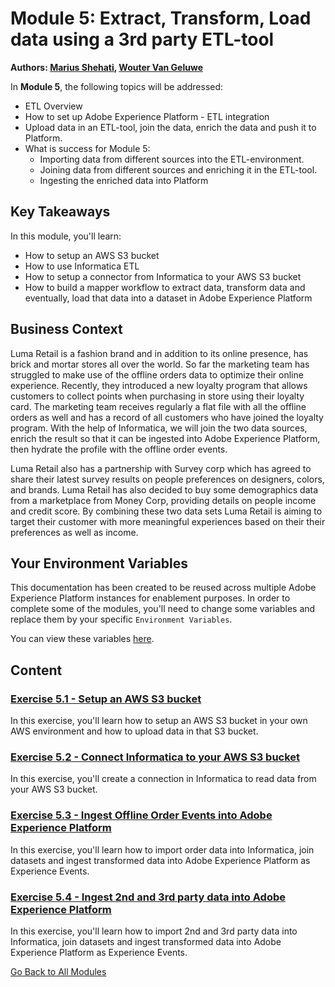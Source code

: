 # Module 5: Extract, Transform, Load data using a 3rd party ETL-tool

**Authors: [Marius Shehati](https://www.linkedin.com/in/mshehati/), [Wouter Van Geluwe](https://www.linkedin.com/in/woutervangeluwe/)**

In **Module 5**, the following topics will be addressed:

* ETL Overview
* How to set up Adobe Experience Platform - ETL integration
* Upload data in an ETL-tool, join the data, enrich the data and push it to Platform.
* What is success for Module 5:
  * Importing data from different sources into the ETL-environment.
  * Joining data from different sources and enriching it in the ETL-tool.
  * Ingesting the enriched data into Platform

## Key Takeaways

In this module, you'll learn:

* How to setup an AWS S3 bucket
* How to use Informatica ETL
* How to setup a connector from Informatica to your AWS S3 bucket
* How to build a mapper workflow to extract data, transform data and eventually, load that data into a dataset in Adobe Experience Platform

## Business Context

Luma Retail is a fashion brand and in addition to its online presence, has brick and mortar stores all over the world. So far the marketing team has struggled to make use of the offline orders data to optimize their online experience. Recently, they introduced a new loyalty program that allows customers to collect points when purchasing in store using their loyalty card. The marketing team receives regularly a flat file with all the offline orders as well and has a record of all customers who have joined the loyalty program. With the help of Informatica, we will join the two data sources, enrich the result so that it can be ingested into Adobe Experience Platform, then hydrate the profile with the offline order events.

Luma Retail also has a partnership with Survey corp which has agreed to share their latest survey results on people preferences on designers, colors, and brands. Luma Retail has also decided to buy some demographics data from a marketplace from Money Corp, providing details on people income and credit score. By combining these two data sets Luma Retail is aiming to target their customer with more meaningful experiences based on their their preferences as well as income.

## Your Environment Variables

This documentation has been created to be reused across multiple Adobe Experience Platform instances for enablement purposes.
In order to complete some of the modules, you'll need to change some variables and replace them by your specific ``Environment Variables``.

You can view these variables [here](../../environment.md).

## Content

### [Exercise 5.1 - Setup an AWS S3 bucket](./ex1.md)

In this exercise, you'll learn how to setup an AWS S3 bucket in your own AWS environment and how to upload data in that S3 bucket.

### [Exercise 5.2 - Connect Informatica to your AWS S3 bucket](./ex2.md)

In this exercise, you'll create a connection in Informatica to read data from your AWS S3 bucket.

### [Exercise 5.3 - Ingest Offline Order Events into Adobe Experience Platform](./ex3.md)

In this exercise, you'll learn how to import order data into Informatica, join datasets and ingest transformed data into Adobe Experience Platform as Experience Events.

### [Exercise 5.4 - Ingest 2nd and 3rd party data into Adobe Experience Platform](./ex4.md)

In this exercise, you'll learn how to import 2nd and 3rd party data into Informatica, join datasets and ingest transformed data into Adobe Experience Platform as Experience Events.

[Go Back to All Modules](../../README.md)
